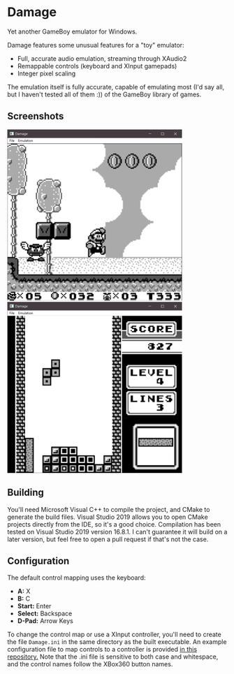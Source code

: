 # Damage

Yet another GameBoy emulator for Windows.

Damage features some unusual features for a "toy" emulator:
* Full, accurate audio emulation, streaming through XAudio2
* Remappable controls (keyboard and XInput gamepads)
* Integer pixel scaling

The emulation itself is fully accurate, capable of emulating most (I'd  say all, but I haven't tested all of them :))
of the GameBoy library of games.

## Screenshots
<p float="left">
  <img src="/screenshots/mario-land-2.png" width="400">
  <img src="/screenshots/tetris.png" width="400">
</p>

## Building

You'll need Microsoft Visual C++ to compile the project, and CMake to generate the build files.
Visual Studio 2019 allows you to open CMake projects directly from the IDE, so it's a good choice.
Compilation has been tested on Visual Studio 2019 version 16.8.1. I can't guarantee it will build on a later
version, but feel free to open a pull request if that's not the case.

## Configuration
The default control mapping uses the keyboard:
* **A:** X
* **B:** C
* **Start:** Enter
* **Select:** Backspace
* **D-Pad:** Arrow Keys

To change the control map or use a XInput controller, you'll need to create the file `Damage.ini`
in the same directory as the built executable. An example configuration file to map controls
to a controller is provided [in this repository.](/Damage.ini) Note that the .ini file is sensitive to both case
and whitespace, and the control names follow the XBox360 button names.

